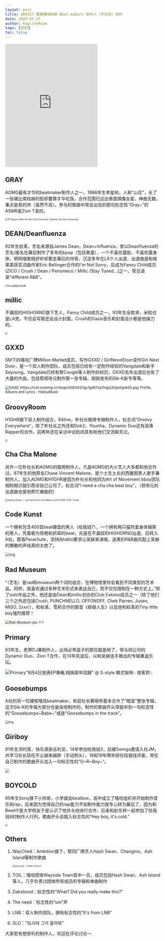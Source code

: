 ```yaml
---
layout: post
title: 200327 南韩嘻哈R&B Beat-makers 制作人（不完全）安利
date: 2020-03-27
author: RaplineRoom
tags: [安利]
toc: false
---
```


<iframe src="https://open.spotify.com/embed/playlist/1wTNBoL3Ygx3cvqQADxhwV" height="400" frameborder="0" allowtransparency="true" allow="encrypted-media"></iframe>

## GRAY

AOMG最有才华的beatmaker制作人之一，1986年生李星和，人称“山花”，长了一张堪比南柱赫的脸却要靠才华吃饭，合作范围已远达泰国偶像女星，神曲无数。重点是真的帅（虽然不高）。参与的歌曲中常会出现的那句标志性“Gray~”的ASMR是Zion T录的。

<img src="https://tva1.sinaimg.cn/large/00831rSTgy1gd979p0pq1j30u011iaef.jpg" alt="10 Rappers Who Are Not Only Extremely Talented, But Also Extremely ..." style="zoom:50%;" />

## DEAN/Deanfluenza

92年生权革，艺名来源自James Dean，Dean+Influenza，曾以Deanfluenza的艺名/匿名在幕后制作了多年的kpop（包括某蛋），一个不喜欢露脸、不喜欢露身体、明明唱歌贼好听却要走幕后的帅哥，沉淀多年在LA个人出道，出道曲是和格莱美获奖词曲作家Eric Bellinger合作的I'm Not Sorry，后成为Fanxy Child成员(ZICO / Crush / Dean / Penomeco / Millic /Stay Tuned...)之一，常见语录“different R&B”。

<img src="/Users/aoyingxue/Desktop/dean.png" alt="Dean韩国活动时期" style="zoom:50%;" />

## millic

不漏叔的HIGHGRND旗下艺人，Fanxy Child成员之一，93年生全胜贤，米粒也是LA党，不仅会写歌还会设计封面，Crush的Oasis音乐和封面设计都是他操刀的。

<img src="https://tva1.sinaimg.cn/large/00831rSTgy1gd97o6zwv5j30pg0xc7cj.jpg" style="zoom:50%;" />

## GXXD

SM下的嘻哈厂牌Million Market成员，写作GXXD / GirlNexxtDoor读作Girl Next Door，是一个双人制作团队，成员包括已经有一定制作经验的Vangdale和新手Seyoung。Vangdale已经有帮Coogie等人制作的经历，GXXD去年出道后也有了大量的作品，包括帮郑帝元制作第一张专辑、刚刚发布的Sik-K新专等等。

<img src="https://hallyumusic.com/wp-content/uploads/2019/01/2684788.jpg" alt="GXXD (https://tva1.sinaimg.cn/large/00831rSTgy1gd97zq7mgzj30go0gok05.jpg) Profile, Albums and Lyrics - HallyuMusic" style="zoom:80%;" />

## GroovyRoom

H1GHR旗下双人制作组合，94line，朴社长御用专辑制作人，标志词“Groovy Everywhere”，除了朴社长之外还和Dok2、Younha、Dynamic Duo还有高等Rapper的合作。前两年还在采访中谈到闵其有和他们交流聊天过。

<img src="/Users/aoyingxue/Desktop/7c05b13dec861e2338f9865c2de6fbcc.png" style="zoom:50%;" />

## Cha Cha Malone

另外一位朴社长和AOMG的御用制作人，凡是AOMG的大火艺人大多都和他合作过。87年生的他原名Chase Vincent Malone，是个土生土长的西雅图黑人歌手兼制作人，加入AOMG和H1GHR是因为朴社长和他同为Art of Movement bboy团队相知相识就引荐进自己公司了。标志词“I need a cha cha beat boy”。（郑帝元的出道曲也是他帮忙编曲的）

<img src="/Users/aoyingxue/Desktop/00831rSTgy1gd98gevipmj30yi0pqwit.png" alt="Hiphop Korea — Jay Park &amp; Cha Cha Malone with CHARLI XCX. Could..." style="zoom:50%;" />

## Code Kunst 

一个拥有包含400首beat硬盘的男人（给我钱7），一个拥有两只猫热爱身体搞笑的男人，凭着极为惊艳和抓耳的beat，先是在不漏叔的HIGHGRND出道，后转入A社。那首Parachute，坚持向tablo要求让吴赫来演唱，迷离的R&B曲风配上吴赫的懒散的声线真的太绝了。

<img src="https://tva1.sinaimg.cn/large/00831rSTgy1gd98l7dqvxj30ku0q2dh3.jpg" alt="img" style="zoom:80%;" />

## Rad Museum 

“（艺名）是rad和museum两个词的组合，在博物馆里你会看到不同类型的艺术品。同样，我喜欢通过多种艺术形式来表达自己，而不仅仅限制在一种方式上。”除了solo作品之外，他还是由Dean和millic创办的Club Eskimo成员之一（除了他们三个之外还包括Crush, PUNCHNELLO, OFFONOFF, Chek Parren, Jusen, MISO, 2xxx!），和权革、雪莉合作的那首《蜉蝣人生》以及他和权革的Tiny little boy强烈推荐！

<img src="https://tva1.sinaimg.cn/large/00831rSTgy1gd98og16izj30lc0qotc3.jpg" alt="Rad-Museum-pic-1-1" style="zoom:80%;" />

## Primary 

83年生，老牌DJ兼制作人，出场必带盒子的那位就是他了，常与同公司的Dynamic Duo、Zion T合作，在13年风波后，以和吴赫连手推出的专辑重返乐坛。

![Primary"8月4日發表EP專輯,相隔兩年回歸" @ S-style 韓式咖啡:: 痞客邦::](https://tva1.sinaimg.cn/large/00831rSTgy1gd992xnys0j30f00btaac.jpg)

## Goosebumps

A社的另一位硬核嘻哈beatmaker，和前社长赛萌帝基本合作了“暗室”整张专辑，这次Sik-K的专辑大部分也是由他制作的，制作的歌曲开头常能听到一句标志性的“Goosebumps~Babe~”或是“Goosebumps in the track”。

<img src="https://tva1.sinaimg.cn/large/00831rSTgy1gd99z5ro6xj30u00k0ad8.jpg" alt="img" style="zoom:67%;" />

## Giriboy

91年生洪时英，快乐源泉吉利宝，14年参加给我钱3，后被Swings邀请入社JM，并学习社长狂吃不止越来越胖（手动狗头），18和19年两年担任给我钱评委，常在自己制作的歌曲开头加入一句标志性的“G~R~Boy~”。

<img src="https://lastfm.freetls.fastly.net/i/u/770x0/4f74fcf45e0f3182d344bb20280de37b.jpg" style="zoom:80%;" />

## BOYCOLD

95年生Sony旗下小帅哥，小学就会beatbox，高中成立了嘻哈组织并开始制作音乐和rap，后来因为觉得自己的rap能力不如制作能力就专心转为幕后了，因为和BewhY是大学校友于是认识了他并与他进行合作，后来和赵东林一起参加了给我钱8的制作人行列。歌曲开头会插入标志性的“Hey boy, it's cold.”

<img src="https://tva1.sinaimg.cn/large/00831rSTgy1gd9a4rgf72j30u011l117.jpg" style="zoom:50%;" />

## Others

1. WayChed：Ambition旗下，帮同厂牌艺人Hash Swan、Changmo、Ash Island等制作歌曲 

   <img src="https://tva1.sinaimg.cn/large/00831rSTgy1gd9abiu9fnj30u00to40f.jpg" alt="wayched - Twitter Search" style="zoom:50%;" />

2. TOIL：嘻哈团体Wayside Town其中一员，成员包括Hash Swan、Ash Island等人，几乎负责过团体所有成员的专辑和单曲制作

3. Dakshood：标志性的“What? Did you really make this?”

4. The need：标志性的“um”声

5. LNB：双人制作团队，拥有标志性的“It's from LNB"

6. SLO：“SLO야 그거 틀어봐”

大家若有想安利的制作人，欢迎在评论讨论～